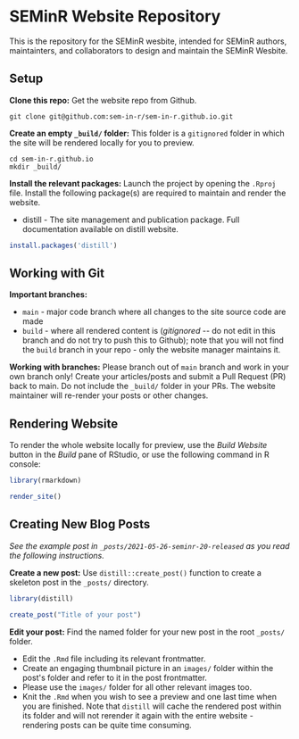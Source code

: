 # SEMinR Website Repository

This is the repository for the SEMinR wesbite, intended for SEMinR authors, maintainters, and collaborators to design and maintain the SEMinR Wesbite.

## Setup

**Clone this repo:** Get the website repo from Github.

```shell
git clone git@github.com:sem-in-r/sem-in-r.github.io.git
```

**Create an empty `_build/` folder:** This folder is a `gitignored` folder in which the site will be rendered locally for you to preview.

```shell
cd sem-in-r.github.io
mkdir _build/
```

**Install the relevant packages:** Launch the project by opening the `.Rproj` file. Install the following package(s) are required to maintain and render the website.

- distill - The site management and publication package. Full documentation available on distill website.

```r
install.packages('distill')
```

## Working with Git

**Important branches:**

- `main` - major code branch where all changes to the site source code are made
- `build` - where all rendered content is (*gitignored* -- do not edit in this branch and do not try to push this to Github); note that you will not find the `build` branch in your repo - only the website manager maintains it.

**Working with branches:** Please branch out of `main` branch and work in your own branch only! Create your articles/posts and submit a Pull Request (PR) back to main. Do not include the `_build/` folder in your PRs. The website maintainer will re-render your posts or other changes.

## Rendering Website

To render the whole website locally for preview, use the *Build Website* button in the *Build* pane of RStudio, or use the following command in R console:

```r
library(rmarkdown)

render_site()
```

## Creating New Blog Posts

*See the example post in `_posts/2021-05-26-seminr-20-released` as you read the following instructions.*

**Create a new post:** Use `distill::create_post()` function to create a skeleton post in the `_posts/` directory.

```r
library(distill)

create_post("Title of your post")
```

**Edit your post:** Find the named folder for your new post in the root `_posts/` folder. 

- Edit the `.Rmd` file including its relevant frontmatter. 
- Create an engaging thumbnail picture in an `images/` folder within the post's folder and refer to it in the post frontmatter. 
- Please use the `images/` folder for all other relevant images too.
- Knit the `.Rmd` when you wish to see a preview and one last time when you are finished. Note that `distill` will cache the rendered post within its folder and will not rerender it again with the entire website - rendering posts can be quite time consuming.
